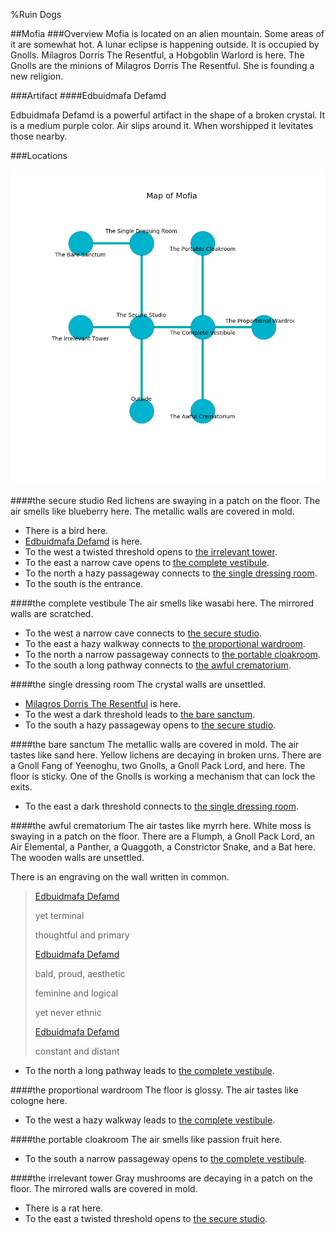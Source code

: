 %Ruin Dogs

##Mofia
###Overview
Mofia is located on an alien mountain. Some areas of it are somewhat hot. A lunar eclipse is happening outside. It is occupied by Gnolls. <a name="Milagros-Dorris-The-Resentful"></a>Milagros Dorris The Resentful, a Hobgoblin Warlord is here. The Gnolls are the minions of Milagros Dorris The Resentful. She  is founding a new religion. 



###Artifact
####<a name="Edbuidmafa-Defamd"></a>Edbuidmafa Defamd


Edbuidmafa Defamd is a powerful artifact in the shape of a broken crystal. It is a medium purple color. Air slips around it. When worshipped it levitates those nearby. 





###Locations


![](../v2/images/Mofia.png)

####<a name="the-secure-studio"></a>the secure studio
Red lichens are swaying in a patch on the floor. The air smells like blueberry here. The metallic walls are covered in mold. 



* There is a bird here.
* [Edbuidmafa Defamd](#Edbuidmafa-Defamd) is here.
* To the west a twisted threshold opens to [the irrelevant tower](#the-irrelevant-tower).
* To the east a narrow cave opens to [the complete vestibule](#the-complete-vestibule).
* To the north a hazy passageway connects to [the single dressing room](#the-single-dressing-room).
* To the south is the entrance.


####<a name="the-complete-vestibule"></a>the complete vestibule
The air smells like wasabi here. The mirrored walls are scratched. 



* To the west a narrow cave connects to [the secure studio](#the-secure-studio).
* To the east a hazy walkway connects to [the proportional wardroom](#the-proportional-wardroom).
* To the north a narrow passageway connects to [the portable cloakroom](#the-portable-cloakroom).
* To the south a long pathway connects to [the awful crematorium](#the-awful-crematorium).


####<a name="the-single-dressing-room"></a>the single dressing room
The crystal walls are unsettled. 



* [Milagros Dorris The Resentful](#Milagros-Dorris-The-Resentful) is here.
* To the west a dark threshold leads to [the bare sanctum](#the-bare-sanctum).
* To the south a hazy passageway opens to [the secure studio](#the-secure-studio).


####<a name="the-bare-sanctum"></a>the bare sanctum
The metallic walls are covered in mold. The air tastes like sand here. Yellow lichens are decaying in broken urns. There are a Gnoll Fang of Yeenoghu, two Gnolls, a Gnoll Pack Lord, and  here. The floor is sticky. One of the Gnolls is working a mechanism that can lock the exits. 



* To the east a dark threshold connects to [the single dressing room](#the-single-dressing-room).


####<a name="the-awful-crematorium"></a>the awful crematorium
The air tastes like myrrh here. White moss is swaying in a patch on the floor. There are a Flumph, a Gnoll Pack Lord, an Air Elemental, a Panther, a Quaggoth, a Constrictor Snake, and a Bat here. The wooden walls are unsettled. 

There is an engraving on the wall written in common. 

> [Edbuidmafa Defamd](#Edbuidmafa-Defamd)
>
> yet terminal
>
> thoughtful and primary
>
> [Edbuidmafa Defamd](#Edbuidmafa-Defamd)
>
> bald, proud, aesthetic
>
> feminine and logical
>
> yet never ethnic
>
> [Edbuidmafa Defamd](#Edbuidmafa-Defamd)
>
> constant and distant
>


* To the north a long pathway leads to [the complete vestibule](#the-complete-vestibule).


####<a name="the-proportional-wardroom"></a>the proportional wardroom
The floor is glossy. The air tastes like cologne here. 



* To the west a hazy walkway leads to [the complete vestibule](#the-complete-vestibule).


####<a name="the-portable-cloakroom"></a>the portable cloakroom
The air smells like passion fruit here. 



* To the south a narrow passageway opens to [the complete vestibule](#the-complete-vestibule).


####<a name="the-irrelevant-tower"></a>the irrelevant tower
Gray mushrooms are decaying in a patch on the floor. The mirrored walls are covered in mold. 



* There is a rat here.
* To the east a twisted threshold opens to [the secure studio](#the-secure-studio).


